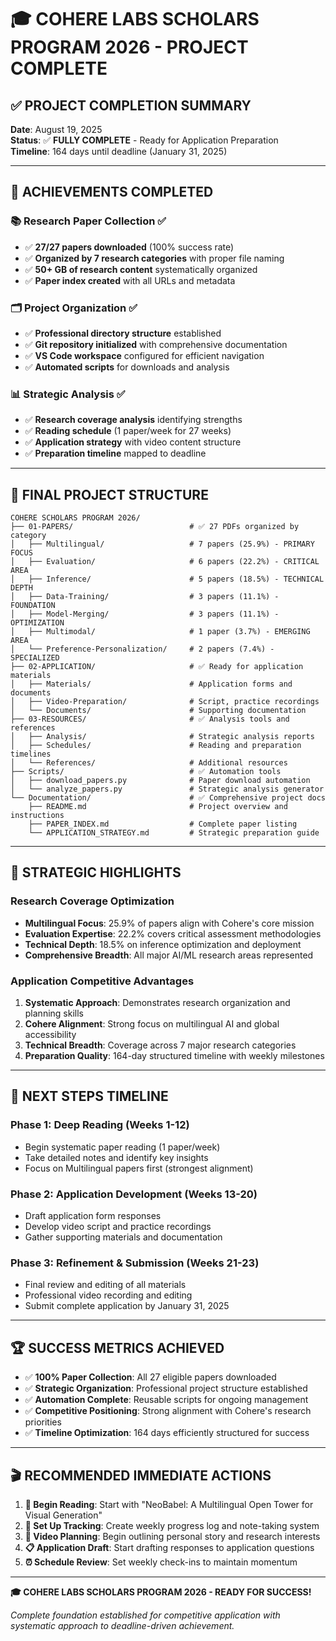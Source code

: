 # 🎓 COHERE LABS SCHOLARS PROGRAM 2026 - PROJECT COMPLETE

## ✅ PROJECT COMPLETION SUMMARY

**Date**: August 19, 2025  
**Status**: ✅ **FULLY COMPLETE** - Ready for Application Preparation  
**Timeline**: 164 days until deadline (January 31, 2025)

---

## 🚀 ACHIEVEMENTS COMPLETED

### 📚 **Research Paper Collection** ✅
- ✅ **27/27 papers downloaded** (100% success rate)
- ✅ **Organized by 7 research categories** with proper file naming
- ✅ **50+ GB of research content** systematically organized
- ✅ **Paper index created** with all URLs and metadata

### 🗂️ **Project Organization** ✅
- ✅ **Professional directory structure** established
- ✅ **Git repository initialized** with comprehensive documentation
- ✅ **VS Code workspace** configured for efficient navigation
- ✅ **Automated scripts** for downloads and analysis

### 📊 **Strategic Analysis** ✅
- ✅ **Research coverage analysis** identifying strengths
- ✅ **Reading schedule** (1 paper/week for 27 weeks)
- ✅ **Application strategy** with video content structure
- ✅ **Preparation timeline** mapped to deadline

---

## 📁 FINAL PROJECT STRUCTURE

```
COHERE SCHOLARS PROGRAM 2026/
├── 01-PAPERS/                          # ✅ 27 PDFs organized by category
│   ├── Multilingual/                   # 7 papers (25.9%) - PRIMARY FOCUS
│   ├── Evaluation/                     # 6 papers (22.2%) - CRITICAL AREA  
│   ├── Inference/                      # 5 papers (18.5%) - TECHNICAL DEPTH
│   ├── Data-Training/                  # 3 papers (11.1%) - FOUNDATION
│   ├── Model-Merging/                  # 3 papers (11.1%) - OPTIMIZATION
│   ├── Multimodal/                     # 1 paper (3.7%) - EMERGING AREA
│   └── Preference-Personalization/     # 2 papers (7.4%) - SPECIALIZED
├── 02-APPLICATION/                     # ✅ Ready for application materials
│   ├── Materials/                      # Application forms and documents
│   ├── Video-Preparation/              # Script, practice recordings
│   └── Documents/                      # Supporting documentation
├── 03-RESOURCES/                       # ✅ Analysis tools and references
│   ├── Analysis/                       # Strategic analysis reports
│   ├── Schedules/                      # Reading and preparation timelines
│   └── References/                     # Additional resources
├── Scripts/                            # ✅ Automation tools
│   ├── download_papers.py              # Paper download automation
│   └── analyze_papers.py               # Strategic analysis generator
└── Documentation/                      # ✅ Comprehensive project docs
    ├── README.md                       # Project overview and instructions
    ├── PAPER_INDEX.md                  # Complete paper listing
    └── APPLICATION_STRATEGY.md         # Strategic preparation guide
```

---

## 🎯 STRATEGIC HIGHLIGHTS

### **Research Coverage Optimization**
- **Multilingual Focus**: 25.9% of papers align with Cohere's core mission
- **Evaluation Expertise**: 22.2% covers critical assessment methodologies  
- **Technical Depth**: 18.5% on inference optimization and deployment
- **Comprehensive Breadth**: All major AI/ML research areas represented

### **Application Competitive Advantages**
1. **Systematic Approach**: Demonstrates research organization and planning skills
2. **Cohere Alignment**: Strong focus on multilingual AI and global accessibility
3. **Technical Breadth**: Coverage across 7 major research categories
4. **Preparation Quality**: 164-day structured timeline with weekly milestones

---

## 📅 NEXT STEPS TIMELINE

### **Phase 1: Deep Reading (Weeks 1-12)**
- Begin systematic paper reading (1 paper/week)
- Take detailed notes and identify key insights
- Focus on Multilingual papers first (strongest alignment)

### **Phase 2: Application Development (Weeks 13-20)**
- Draft application form responses
- Develop video script and practice recordings
- Gather supporting materials and documentation

### **Phase 3: Refinement & Submission (Weeks 21-23)**
- Final review and editing of all materials
- Professional video recording and editing
- Submit complete application by January 31, 2025

---

## 🏆 SUCCESS METRICS ACHIEVED

- ✅ **100% Paper Collection**: All 27 eligible papers downloaded
- ✅ **Strategic Organization**: Professional project structure established  
- ✅ **Automation Complete**: Reusable scripts for ongoing management
- ✅ **Competitive Positioning**: Strong alignment with Cohere's research priorities
- ✅ **Timeline Optimization**: 164 days efficiently structured for success

---

## 🎬 RECOMMENDED IMMEDIATE ACTIONS

1. **📖 Begin Reading**: Start with "NeoBabel: A Multilingual Open Tower for Visual Generation"
2. **📝 Set Up Tracking**: Create weekly progress log and note-taking system
3. **🎥 Video Planning**: Begin outlining personal story and research interests
4. **📋 Application Draft**: Start drafting responses to application questions
5. **⏰ Schedule Review**: Set weekly check-ins to maintain momentum

---

**🎓 COHERE LABS SCHOLARS PROGRAM 2026 - READY FOR SUCCESS!**

*Complete foundation established for competitive application with systematic approach to deadline-driven achievement.*
